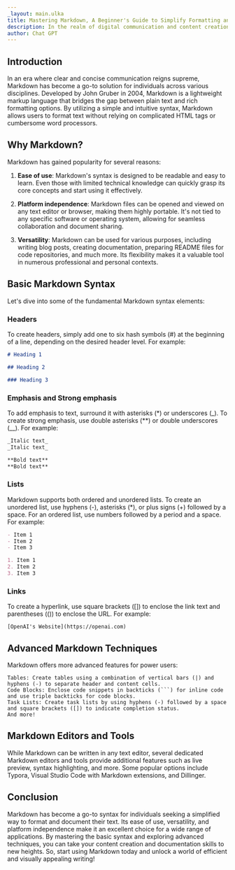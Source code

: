 ```yaml
---
_layout: main.ulka
title: Mastering Markdown, A Beginner's Guide to Simplify Formatting and Documentation
description: In the realm of digital communication and content creation, Markdown has emerged as a versatile and user-friendly tool for formatting and documenting text.
author: Chat GPT
---
```


## Introduction

In an era where clear and concise communication reigns supreme, Markdown has become a go-to solution for individuals across various disciplines. Developed by John Gruber in 2004, Markdown is a lightweight markup language that bridges the gap between plain text and rich formatting options. By utilizing a simple and intuitive syntax, Markdown allows users to format text without relying on complicated HTML tags or cumbersome word processors.

## Why Markdown?

Markdown has gained popularity for several reasons:

1. **Ease of use**: Markdown's syntax is designed to be readable and easy to learn. Even those with limited technical knowledge can quickly grasp its core concepts and start using it effectively.

1. **Platform independence**: Markdown files can be opened and viewed on any text editor or browser, making them highly portable. It's not tied to any specific software or operating system, allowing for seamless collaboration and document sharing.

1. **Versatility**: Markdown can be used for various purposes, including writing blog posts, creating documentation, preparing README files for code repositories, and much more. Its flexibility makes it a valuable tool in numerous professional and personal contexts.

## Basic Markdown Syntax

Let's dive into some of the fundamental Markdown syntax elements:

### Headers

To create headers, simply add one to six hash symbols (#) at the beginning of a line, depending on the desired header level. For example:

```md
# Heading 1

## Heading 2

### Heading 3
```

### Emphasis and Strong emphasis

To add emphasis to text, surround it with asterisks (\*) or underscores (\_). To create strong emphasis, use double asterisks (\*\*) or double underscores (\_\_). For example:

```md
_Italic text_
_Italic text_

**Bold text**
**Bold text**
```

### Lists

Markdown supports both ordered and unordered lists. To create an unordered list, use hyphens (-), asterisks (\*), or plus signs (+) followed by a space. For an ordered list, use numbers followed by a period and a space. For example:

```md
- Item 1
- Item 2
- Item 3

1. Item 1
2. Item 2
3. Item 3
```

### Links

To create a hyperlink, use square brackets ([]) to enclose the link text and parentheses (()) to enclose the URL. For example:

```
[OpenAI's Website](https://openai.com)
```

## Advanced Markdown Techniques

Markdown offers more advanced features for power users:

    Tables: Create tables using a combination of vertical bars (|) and hyphens (-) to separate header and content cells.
    Code Blocks: Enclose code snippets in backticks (```) for inline code and use triple backticks for code blocks.
    Task Lists: Create task lists by using hyphens (-) followed by a space and square brackets ([]) to indicate completion status.
    And more!

## Markdown Editors and Tools

While Markdown can be written in any text editor, several dedicated Markdown editors and tools provide additional features such as live preview, syntax highlighting, and more. Some popular options include Typora, Visual Studio Code with Markdown extensions, and Dillinger.

## Conclusion

Markdown has become a go-to syntax for individuals seeking a simplified way to format and document their text. Its ease of use, versatility, and platform independence make it an excellent choice for a wide range of applications. By mastering the basic syntax and exploring advanced techniques, you can take your content creation and documentation skills to new heights. So, start using Markdown today and unlock a world of efficient and visually appealing writing!
